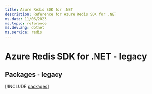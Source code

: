```yaml
---
title: Azure Redis SDK for .NET
description: Reference for Azure Redis SDK for .NET
ms.date: 11/06/2023
ms.topic: reference
ms.devlang: dotnet
ms.service: redis
---
```

# Azure Redis SDK for .NET - legacy
## Packages - legacy
[!INCLUDE [packages](redis-index.md)]
